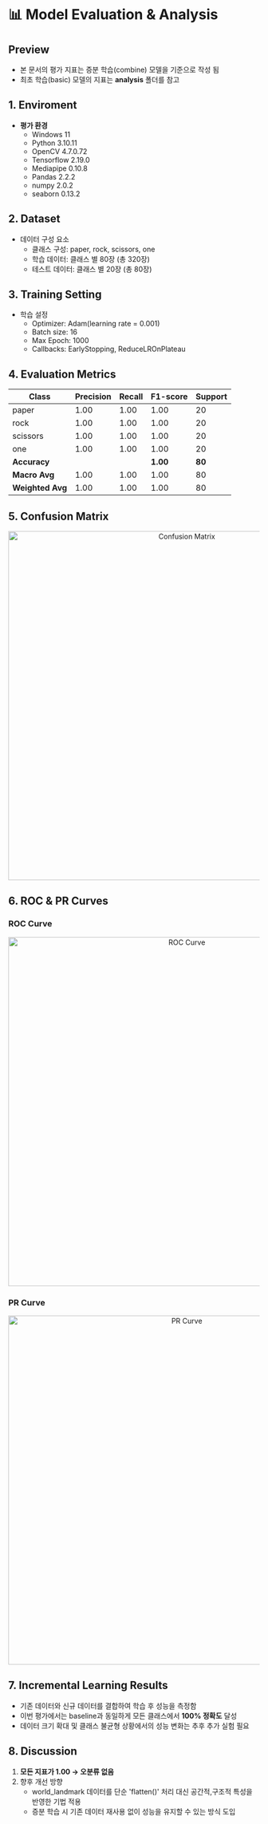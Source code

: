 # 📊 Model Evaluation & Analysis

## Preview
- 본 문서의 평가 지표는 증분 학습(combine) 모델을 기준으로 작성 됨
- 최초 학습(basic) 모델의 지표는 **analysis** 폴더를 참고
 
## 1. Enviroment
- **평가 환경**
  - Windows 11
  - Python 3.10.11
  - OpenCV 4.7.0.72
  - Tensorflow 2.19.0
  - Mediapipe 0.10.8
  - Pandas 2.2.2
  - numpy 2.0.2
  - seaborn 0.13.2

## 2. Dataset
- 데이터 구성 요소
  - 클래스 구성: paper, rock, scissors, one
  - 학습 데이터: 클래스 별 80장 (총 320장)
  - 테스트 데이터: 클래스 별 20장 (총 80장)
    
## 3. Training Setting
- 학습 설정
  - Optimizer: Adam(learning rate = 0.001)
  - Batch size: 16
  - Max Epoch: 1000
  - Callbacks: EarlyStopping, ReduceLROnPlateau

## 4. Evaluation Metrics
| Class      | Precision | Recall | F1-score | Support |
|------------|-----------|--------|----------|---------|
| paper      | 1.00      | 1.00   | 1.00     | 20      |
| rock       | 1.00      | 1.00   | 1.00     | 20      |
| scissors   | 1.00      | 1.00   | 1.00     | 20      |
| one        | 1.00      | 1.00   | 1.00     | 20      |
| **Accuracy** |           |        | **1.00** | **80** |
| **Macro Avg** | 1.00 | 1.00 | 1.00 | 80 |
| **Weighted Avg** | 1.00 | 1.00 | 1.00 | 80 |

## 5. Confusion Matrix
<p align="center">
<img src="https://github.com/user-attachments/assets/56c88749-3b31-47b7-a49d-42a05ad9441e" alt="Confusion Matrix" width="700"/>
</p>

## 6. ROC & PR Curves

### ROC Curve
<p align="center">
  <img src="https://github.com/user-attachments/assets/bec7b1c6-45bd-477e-96e3-0954a5d38784" alt="ROC Curve" width="700"/>
</p>

### PR Curve
<p align="center">
  <img src="https://github.com/user-attachments/assets/828f4b6e-bba4-4a3e-8ac6-cb82cd251e27" alt="PR Curve" width="700"/>
</p>

## 7. Incremental Learning Results
- 기존 데이터와 신규 데이터를 결합하여 학습 후 성능을 측정함
- 이번 평가에서는 baseline과 동일하게 모든 클래스에서 **100% 정확도** 달성
- 데이터 크기 확대 및 클래스 불균형 상황에서의 성능 변화는 추후 추가 실험 필요

## 8. Discussion
1. **모든 지표가 1.00 → 오분류 없음**
2. 향후 개선 방향  
   - world_landmark 데이터를 단순 'flatten()' 처리 대신 공간적,구조적 특성을 반영한 기법 적용
   - 증분 학습 시 기존 데이터 재사용 없이 성능을 유지할 수 있는 방식 도입
